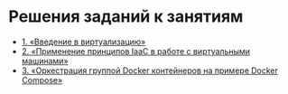 # Решения заданий к занятиям
- [1. «Введение в виртуализацию»](05-virt-01-basics/README.md)
- [2. «Применение принципов IaaC в работе с виртуальными машинами»](05-virt-02-iaac/README.md)
- [3. «Оркестрация группой Docker контейнеров на примере Docker Compose»](05-virt-03-docker-intro/README.md)